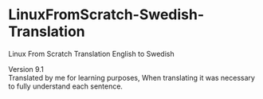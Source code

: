# LinuxFromScratch-Swedish-Translation
Linux From Scratch Translation English to Swedish

Version 9.1 \
Translated by me for learning purposes, When translating it was necessary to fully understand each sentence.
